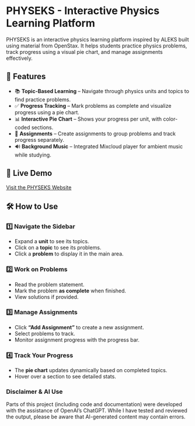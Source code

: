 # PHYSEKS - Interactive Physics Learning Platform

PHYSEKS is an interactive physics learning platform inspired by ALEKS built using material from OpenStax. It helps students practice physics problems, track progress using a visual pie chart, and manage assignments effectively.

## 🌟 Features

- 📚 **Topic-Based Learning** – Navigate through physics units and topics to find practice problems.
- ✅ **Progress Tracking** – Mark problems as complete and visualize progress using a pie chart.
- 📊 **Interactive Pie Chart** – Shows your progress per unit, with color-coded sections.
- 🎯 **Assignments** – Create assignments to group problems and track progress separately.
- 🔊 **Background Music** – Integrated Mixcloud player for ambient music while studying.

## 🚀 Live Demo

[Visit the PHYSEKS Website](https://sam-reside.github.io/PHYSEKS/)

## 🛠️ How to Use

### 1️⃣ **Navigate the Sidebar**
- Expand a **unit** to see its topics.
- Click on a **topic** to see its problems.
- Click a **problem** to display it in the main area.

### 2️⃣ **Work on Problems**
- Read the problem statement.
- Mark the problem **as complete** when finished.
- View solutions if provided.

### 3️⃣ **Manage Assignments**
- Click **“Add Assignment”** to create a new assignment.
- Select problems to track.
- Monitor assignment progress with the progress bar.

### 4️⃣ **Track Your Progress**
- The **pie chart** updates dynamically based on completed topics.
- Hover over a section to see detailed stats.

### **Disclaimer & AI Use**
Parts of this project (including code and documentation) were developed with the assistance of OpenAI’s ChatGPT. While I have tested and reviewed the output, please be aware that AI-generated content may contain errors.
